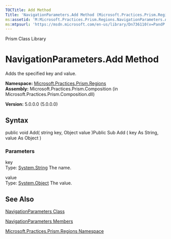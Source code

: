 ```yaml
---
TOCTitle: Add Method
Title: 'NavigationParameters.Add Method (Microsoft.Practices.Prism.Regions)'
ms:assetid: 'M:Microsoft.Practices.Prism.Regions.NavigationParameters.Add(System.String,System.Object)'
ms:mtpsurl: 'https://msdn.microsoft.com/en-us/library/Dn736110(v=PandP.50)'
---
```


Prism Class Library

NavigationParameters.Add Method
===================================

Adds the specified key and value.

**Namespace:** [Microsoft.Practices.Prism.Regions](https://msdn.microsoft.com/library/microsoft.practices.prism.regions)
**Assembly:** Microsoft.Practices.Prism.Composition (in Microsoft.Practices.Prism.Composition.dll)

**Version:** 5.0.0.0 (5.0.0.0)

## Syntax


public void Add( string key, Object value )Public Sub Add ( key As String, value As Object )

### Parameters

key  
Type: [System.String](http://msdn.microsoft.com/en-us/library/s1wwdcbf)
The name.

value  
Type: [System.Object](http://msdn.microsoft.com/en-us/library/e5kfa45b)
The value.

See Also
--------


[NavigationParameters Class](https://msdn.microsoft.com/library/microsoft.practices.prism.regions.navigationparameters)

[NavigationParameters Members](https://msdn.microsoft.com/allmembers.t:microsoft.practices.prism.regions.navigationparameters)

[Microsoft.Practices.Prism.Regions Namespace](https://msdn.microsoft.com/library/microsoft.practices.prism.regions)
